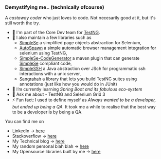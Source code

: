 ### Demystifying me.. (technically ofcourse)

A _castaway coder_ who just loves to code. Not necesarily good at it, but it's still worth the try.


- 🔭 I'm part of the Core Dev team for [TestNG](https://github.com/cbeust/testng).
- 🔭 I also maintain a few libraries such as 
    - [SimpleSe](https://github.com/RationaleEmotions/SimpleSe) a simplified page objects abstraction for Selenium, 
    - [AutoSpawn](https://github.com/RationaleEmotions/autospawn) a simple automatic browser management integration for selenium using TestNG, 
    - [SimpleSe-CodeGenerator](https://github.com/RationaleEmotions/simplese-codegenerator) a maven plugin that can generate [SimpleSe](https://github.com/RationaleEmotions/SimpleSe) compliant code, 
    - [SimpleSSH](https://github.com/RationaleEmotions/SimpleSSH) a Java abstraction over JSch for programmatic ssh interactions with a unix server, 
    - [Sangrahah](https://github.com/RationaleEmotions/sangrahah) a library that lets you build TestNG suites using annotations (just like how you would do in JUnit)
- 🌱 I’m currently learning *Spring Boot and its fabulous eco-system*
- 💬 Ask me about - TestNG and Selenium Grid 3
- ⚡ Fun fact: I used to define myself as _Always wanted to be a developer, but ended up being a QA._ It took me a while to realise that the best way to be a developer is by being a QA.

You can find me on
- LinkedIn -> [here](https://www.linkedin.com/in/krmahadevan/)
- Stackoverflow -> [here](https://stackoverflow.com/users/679824/krishnan-mahadevan)
- My Technical blog -> [here](https://rationaleemotions.com)
- My random personal blah blah -> [here](http://wakened-cognition.blogspot.com/)
- My Opensource libraries built by me -> [here](https://github.com/orgs/RationaleEmotions/repositories)
